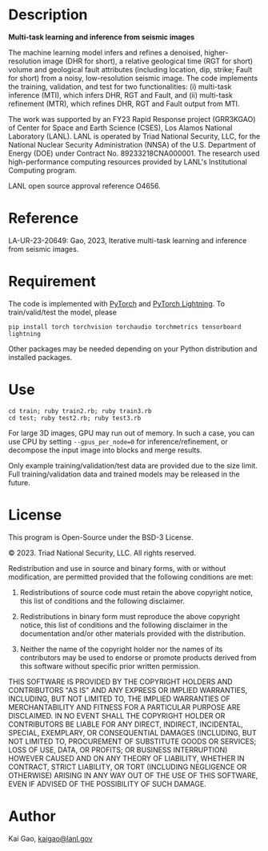 # Description
**Multi-task learning and inference from seismic images**

The machine learning model infers and refines a denoised, higher-resolution image (DHR for short), a relative geological time (RGT for short) volume and geological fault attributes (including location, dip, strike; Fault for short) from a noisy, low-resolution seismic image. The code implements the training, validation, and test for two functionalities: (i) multi-task inference (MTI), which infers DHR, RGT and Fault, and (ii) multi-task refinement (MTR), which refines DHR, RGT and Fault output from MTI. 

The work was supported by an FY23 Rapid Response project (GRR3KGAO) of Center for Space and Earth Science (CSES), Los Alamos National Laboratory (LANL). LANL is operated by Triad National Security, LLC, for the National Nuclear Security Administration (NNSA) of the U.S. Department of Energy (DOE) under Contract No. 89233218CNA000001. The research used high-performance computing resources provided by LANL's Institutional Computing program. 

LANL open source approval reference O4656.

# Reference
LA-UR-23-20649: Gao, 2023, Iterative multi-task learning and inference from seismic images. 

# Requirement
The code is implemented with [PyTorch](https://pytorch.org/) and [PyTorch Lightning](https://lightning.ai/). To train/valid/test the model, please

```
pip install torch torchvision torchaudio torchmetrics tensorboard lightning
```
Other packages may be needed depending on your Python distribution and installed packages. 

# Use
```
cd train; ruby train2.rb; ruby train3.rb
cd test; ruby test2.rb; ruby test3.rb
```

For large 3D images, GPU may run out of memory. In such a case, you can use CPU by setting ```--gpus_per_node=0``` for inference/refinement, or decompose the input image into blocks and merge results. 

Only example training/validation/test data are provided due to the size limit. Full training/validation data and trained models may be released in the future.

# License
This program is Open-Source under the BSD-3 License.

&copy; 2023. Triad National Security, LLC. All rights reserved. 

Redistribution and use in source and binary forms, with or without modification, are permitted provided that the following conditions are met:

1. Redistributions of source code must retain the above copyright notice, this list of conditions and the following disclaimer.

2. Redistributions in binary form must reproduce the above copyright notice, this list of conditions and the following disclaimer in the documentation and/or other materials provided with the distribution.

3. Neither the name of the copyright holder nor the names of its contributors may be used to endorse or promote products derived from this software without specific prior written permission.

THIS SOFTWARE IS PROVIDED BY THE COPYRIGHT HOLDERS AND CONTRIBUTORS "AS IS" AND ANY EXPRESS OR IMPLIED WARRANTIES, INCLUDING, BUT NOT LIMITED TO, THE IMPLIED WARRANTIES OF MERCHANTABILITY AND FITNESS FOR A PARTICULAR PURPOSE ARE DISCLAIMED. IN NO EVENT SHALL THE COPYRIGHT HOLDER OR CONTRIBUTORS BE LIABLE FOR ANY DIRECT, INDIRECT, INCIDENTAL, SPECIAL, EXEMPLARY, OR CONSEQUENTIAL DAMAGES (INCLUDING, BUT NOT LIMITED TO, PROCUREMENT OF SUBSTITUTE GOODS OR SERVICES; LOSS OF USE, DATA, OR PROFITS; OR BUSINESS INTERRUPTION) HOWEVER CAUSED AND ON ANY THEORY OF LIABILITY, WHETHER IN CONTRACT, STRICT LIABILITY, OR TORT (INCLUDING NEGLIGENCE OR OTHERWISE) ARISING IN ANY WAY OUT OF THE USE OF THIS SOFTWARE, EVEN IF ADVISED OF THE POSSIBILITY OF SUCH DAMAGE.
  
# Author
Kai Gao, <kaigao@lanl.gov>
